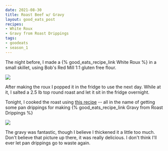 ```yaml
---
date: 2021-08-30
title: Roast Beef w/ Gravy
layout: good_eats_post
recipes:
- White Roux
- Gravy from Roast Drippings
tags:
- goodeats
- season_1
---
```


The night before, I made a {% good_eats_recipe_link White Roux %}
in a small skillet, using Bob's Red Mill 1:1 gluten free flour.

<a href="https://photos.google.com/share/AF1QipMHIz7Pm-kIpRUhE9VkWVn-m394dKRKFkZoFNaIFwmu0w42rl_7eTGxPr3QaFEaXw/photo/AF1QipN0c4hX52JuvE0KViSd9220zbEEdTIRWbAUqtEo?key=V25lYkxNdzB2R0I5SHVPWmc5cDhDTVUtUkZWcXNR"><img src="https://lh3.googleusercontent.com/pw/AM-JKLULGJM0QxahEaGEqHObvgO4yLj7UZboBymz__DdTJ3I7zxPy_cw3KkoEv5XaleXTRBy65oyGnFWDw5l5dThSG20wyelibWoEX9Uy8-u7BDa2ZQr9VvH86YBZHSk_zfn7oqZWAAVNWqcaxxHdabbVzQF=w500-no?authuser=0" /></a>

After making the roux I popped it in the fridge to use the next day. While at it, I
salted a 2.5 lb top round roast and let it sit in the fridge overnight.

Tonight, I cooked the roast using
[this recipe](https://www.delish.com/cooking/recipe-ideas/a23584914/perfect-roast-beef-recipe/) --
all in the name of getting some pan drippings for making
{% good_eats_recipe_link Gravy from Roast Drippings %}

<a href="https://photos.google.com/share/AF1QipMHIz7Pm-kIpRUhE9VkWVn-m394dKRKFkZoFNaIFwmu0w42rl_7eTGxPr3QaFEaXw/photo/AF1QipPTQNKy6PYukMlKeDA4c1a0qDgIC8cgdzsP4Utt?key=V25lYkxNdzB2R0I5SHVPWmc5cDhDTVUtUkZWcXNR"><img src="https://lh3.googleusercontent.com/pw/AM-JKLUAlfVnh4Ym6QeBGrSqLPcp1PjCKmMW37JyGmppCi3e8o7OpiFbClYmHXxP7BP7fVf7xz_QHN8sXS4Zlhkrcpr1pGNIGfRxXrJHziGli1W3VDm5o_I_1P3pu8FaQTCNNWsR9EvEiLsK7PVuoMKAa_Jp=w500-no?authuser=0"/></a>

The gravy was fantastic, though I believe I thickened it a little too much. Don't believe
that picture up there, it was really delicious. I don't think I'll ever let pan drippings
go to waste again.

